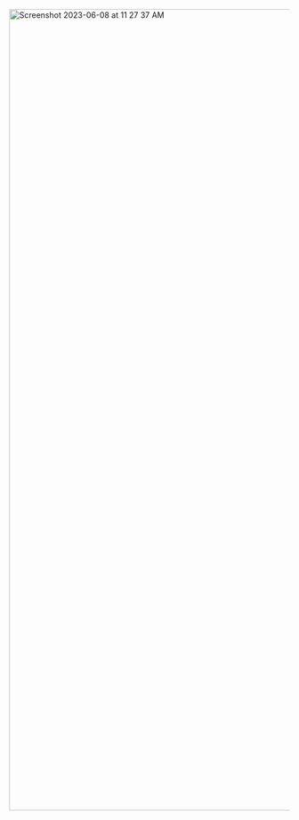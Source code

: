 
<img width="1440" alt="Screenshot 2023-06-08 at 11 27 37 AM" src="https://github.com/vvegesna01/localhost-keerthana/assets/59417081/f5c42b82-372c-49e5-a2fd-56509c4f82f5">
